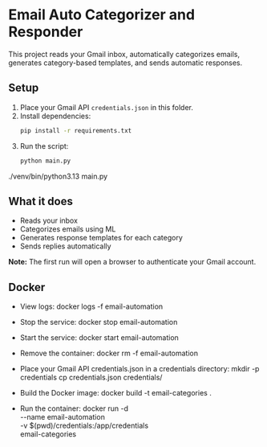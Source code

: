 # Email Auto Categorizer and Responder

This project reads your Gmail inbox, automatically categorizes emails, generates category-based templates, and sends automatic responses.

## Setup
1. Place your Gmail API `credentials.json` in this folder.
2. Install dependencies:
   ```bash
   pip install -r requirements.txt
   ```
3. Run the script:
   ```bash
   python main.py
   ```
./venv/bin/python3.13 main.py
## What it does
- Reads your inbox
- Categorizes emails using ML
- Generates response templates for each category
- Sends replies automatically

**Note:** The first run will open a browser to authenticate your Gmail account.


## Docker
- View logs: docker logs -f email-automation
- Stop the service: docker stop email-automation
- Start the service: docker start email-automation
- Remove the container: docker rm -f email-automation

- Place your Gmail API credentials.json in a credentials directory:
mkdir -p credentials
cp credentials.json credentials/

- Build the Docker image:
docker build -t email-categories .

- Run the container:
docker run -d \
  --name email-automation \
  -v $(pwd)/credentials:/app/credentials \
  email-categories
